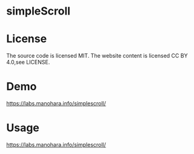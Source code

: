 # simpleScroll
# License
The source code is licensed MIT. The website content is licensed CC BY 4.0,see LICENSE.
# Demo
https://labs.manohara.info/simplescroll/
# Usage
https://labs.manohara.info/simplescroll/
